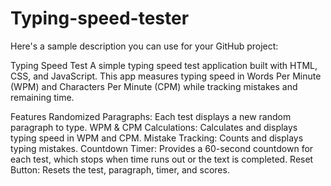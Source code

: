 # Typing-speed-tester

Here's a sample description you can use for your GitHub project:

Typing Speed Test
A simple typing speed test application built with HTML, CSS, and JavaScript. This app measures typing speed in Words Per Minute (WPM) and Characters Per Minute (CPM) while tracking mistakes and remaining time.

Features
Randomized Paragraphs: Each test displays a new random paragraph to type.
WPM & CPM Calculations: Calculates and displays typing speed in WPM and CPM.
Mistake Tracking: Counts and displays typing mistakes.
Countdown Timer: Provides a 60-second countdown for each test, which stops when time runs out or the text is completed.
Reset Button: Resets the test, paragraph, timer, and scores.
